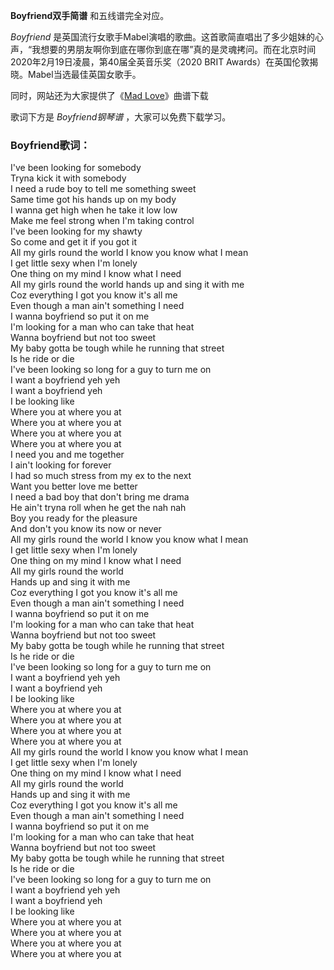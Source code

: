 

**Boyfriend双手简谱** 和五线谱完全对应。

_Boyfriend_
是英国流行女歌手Mabel演唱的歌曲。这首歌简直唱出了多少姐妹的心声，“我想要的男朋友啊你到底在哪你到底在哪”真的是灵魂拷问。而在北京时间2020年2月19日凌晨，第40届全英音乐奖（2020
BRIT Awards）在英国伦敦揭晓。Mabel当选最佳英国女歌手。

同时，网站还为大家提供了《[Mad Love](Music-10629-Mad-Love-Mabel.html "Mad Love")》曲谱下载

歌词下方是 _Boyfriend钢琴谱_ ，大家可以免费下载学习。

### Boyfriend歌词：

I've been looking for somebody  
Tryna kick it with somebody  
I need a rude boy to tell me something sweet  
Same time got his hands up on my body  
I wanna get high when he take it low low  
Make me feel strong when I'm taking control  
I've been looking for my shawty  
So come and get it if you got it  
All my girls round the world I know you know what I mean  
I get little sexy when I'm lonely  
One thing on my mind I know what I need  
All my girls round the world hands up and sing it with me  
Coz everything I got you know it's all me  
Even though a man ain't something I need  
I wanna boyfriend so put it on me  
I'm looking for a man who can take that heat  
Wanna boyfriend but not too sweet  
My baby gotta be tough while he running that street  
Is he ride or die  
I've been looking so long for a guy to turn me on  
I want a boyfriend yeh yeh  
I want a boyfriend yeh  
I be looking like  
Where you at where you at  
Where you at where you at  
Where you at where you at  
Where you at where you at  
I need you and me together  
I ain't looking for forever  
I had so much stress from my ex to the next  
Want you better love me better  
I need a bad boy that don't bring me drama  
He ain't tryna roll when he get the nah nah  
Boy you ready for the pleasure  
And don't you know its now or never  
All my girls round the world I know you know what I mean  
I get little sexy when I'm lonely  
One thing on my mind I know what I need  
All my girls round the world  
Hands up and sing it with me  
Coz everything I got you know it's all me  
Even though a man ain't something I need  
I wanna boyfriend so put it on me  
I'm looking for a man who can take that heat  
Wanna boyfriend but not too sweet  
My baby gotta be tough while he running that street  
Is he ride or die  
I've been looking so long for a guy to turn me on  
I want a boyfriend yeh yeh  
I want a boyfriend yeh  
I be looking like  
Where you at where you at  
Where you at where you at  
Where you at where you at  
Where you at where you at  
All my girls round the world I know you know what I mean  
I get little sexy when I'm lonely  
One thing on my mind I know what I need  
All my girls round the world  
Hands up and sing it with me  
Coz everything I got you know it's all me  
Even though a man ain't something I need  
I wanna boyfriend so put it on me  
I'm looking for a man who can take that heat  
Wanna boyfriend but not too sweet  
My baby gotta be tough while he running that street  
Is he ride or die  
I've been looking so long for a guy to turn me on  
I want a boyfriend yeh yeh  
I want a boyfriend yeh  
I be looking like  
Where you at where you at  
Where you at where you at  
Where you at where you at  
Where you at where you at

